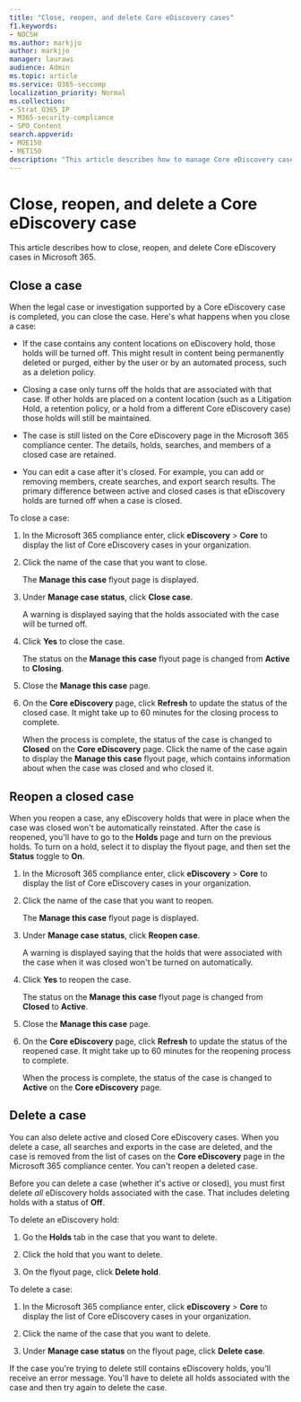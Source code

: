 ```yaml
---
title: "Close, reopen, and delete Core eDiscovery cases"
f1.keywords:
- NOCSH
ms.author: markjjo
author: markjjo
manager: laurawi
audience: Admin
ms.topic: article
ms.service: O365-seccomp
localization_priority: Normal
ms.collection: 
- Strat_O365_IP
- M365-security-compliance
- SPO_Content
search.appverid: 
- MOE150
- MET150
description: "This article describes how to manage Core eDiscovery cases. This includes closing a case, reopening a closed case, and deleting a case."
---
```


# Close, reopen, and delete a Core eDiscovery case

This article describes how to close, reopen, and delete Core eDiscovery cases in Microsoft 365.

## Close a case

When the legal case or investigation supported by a Core eDiscovery case is completed, you can close the case. Here's what happens when you close a case:
  
- If the case contains any content locations on eDiscovery hold, those holds will be turned off. This might result in content being permanently deleted or purged, either by the user or by an automated process, such as a deletion policy.

- Closing a case only turns off the holds that are associated with that case. If other holds are placed on a content location (such as a Litigation Hold, a retention policy, or a hold from a different Core eDiscovery case) those holds will still be maintained.

- The case is still listed on the Core eDiscovery page in the Microsoft 365 compliance center. The details, holds, searches, and members of a closed case are retained.

- You can edit a case after it's closed. For example, you can add or removing members, create searches, and export search results. The primary difference between active and closed cases is that eDiscovery holds are turned off when a case is closed.

To close a case:
  
1. In the Microsoft 365 compliance enter, click **eDiscovery** > **Core** to display the list of Core eDiscovery cases in your organization.

2. Click the name of the case that you want to close.

    The **Manage this case** flyout page is displayed.

3. Under **Manage case status**, click **Close case**.

    A warning is displayed saying that the holds associated with the case will be turned off.

4. Click **Yes** to close the case.

    The status on the **Manage this case** flyout page is changed from **Active** to **Closing**.

5. Close the **Manage this case** page.

6. On the **Core eDiscovery** page, click **Refresh** to update the status of the closed case. It might take up to 60 minutes for the closing process to complete.

    When the process is complete, the status of the case is changed to **Closed** on the **Core eDiscovery** page. Click the name of the case again to display the **Manage this case** flyout page, which contains information about when the case was closed and who closed it.

## Reopen a closed case

When you reopen a case, any eDiscovery holds that were in place when the case was closed won't be automatically reinstated. After the case is reopened, you'll have to go to the **Holds** page and turn on the previous holds. To turn on a hold, select it to display the flyout page, and then set the **Status** toggle to **On**.
  
1. In the Microsoft 365 compliance enter, click **eDiscovery** > **Core** to display the list of Core eDiscovery cases in your organization.

2. Click the name of the case that you want to reopen.

    The **Manage this case** flyout page is displayed. 

3. Under **Manage case status**, click **Reopen case**.

    A warning is displayed saying that the holds that were associated with the case when it was closed won't be turned on automatically.

4. Click **Yes** to reopen the case.

    The status on the **Manage this case** flyout page is changed from **Closed** to **Active**.

5. Close the **Manage this case** page. 

6. On the **Core eDiscovery** page, click **Refresh** to update the status of the reopened case. It might take up to 60 minutes for the reopening process to complete. 

    When the process is complete, the status of the case is changed to **Active** on the **Core eDiscovery** page. 
  
## Delete a case

You can also delete active and closed Core eDiscovery cases. When you delete a case, all searches and exports in the case are deleted, and the case is removed from the list of cases on the **Core eDiscovery** page in the Microsoft 365 compliance center. You can't reopen a deleted case.

Before you can delete a case (whether it's active or closed), you must first delete *all* eDiscovery holds associated with the case. That includes deleting holds with a status of **Off**. 

To delete an eDiscovery hold:

1. Go the **Holds** tab in the case that you want to delete.

2. Click the hold that you want to delete.

3. On the flyout page, click **Delete hold**.

To delete a case:

1. In the Microsoft 365 compliance enter, click **eDiscovery** > **Core** to display the list of Core eDiscovery cases in your organization.

2. Click the name of the case that you want to delete.

3. Under **Manage case status** on the flyout page, click **Delete case**.

If the case you're trying to delete still contains eDiscovery holds, you'll receive an error message. You'll have to delete all holds associated with the case and then try again to delete the case.
